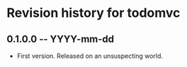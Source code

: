 # Revision history for todomvc

## 0.1.0.0  -- YYYY-mm-dd

* First version. Released on an unsuspecting world.
